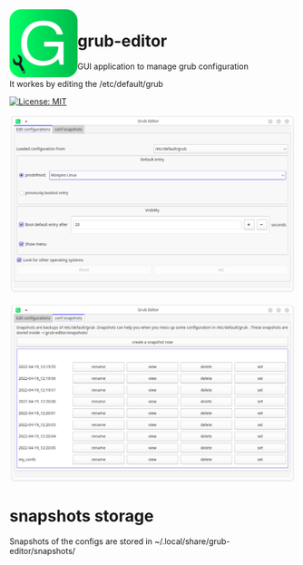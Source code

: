 <img align="left" style="vertical-align: middle" width="120" height="120" src="grub-editor.png">

# grub-editor

GUI application to manage grub configuration

It workes by editing the /etc/default/grub 

[![License: MIT](https://img.shields.io/github/license/Thenujan-0/grub-editor)](https://opensource.org/licenses/MIT)


![Screenshots](screenshots/light-screenshot0.png)

![Screenshots](screenshots/light-screenshot1.png)

# snapshots storage

Snapshots of the configs are stored in ~/.local/share/grub-editor/snapshots/